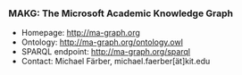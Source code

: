 ### MAKG: The Microsoft Academic Knowledge Graph

* Homepage: http://ma-graph.org
* Ontology: http://ma-graph.org/ontology.owl
* SPARQL endpoint: http://ma-graph.org/sparql
* Contact: Michael Färber, michael.faerber[ät]kit.edu
